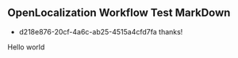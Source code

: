 ## OpenLocalization Workflow Test MarkDown
* d218e876-20cf-4a6c-ab25-4515a4cfd7fa 
thanks!

Hello world